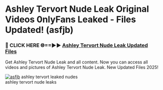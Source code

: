 # Ashley Tervort Nude Leak Original Videos 0nlyFans Leaked - Files Updated! (asfjb)

<h3>🔴 CLICK HERE 🌐==►► <a href="https://tinyurl.com/yrmya6cz" rel="nofollow">Ashley Tervort Nude Leak Updated Files</a></h3>

Get Ashley Tervort Nude Leak and all content. Now you can access all videos and pictures of Ashley Tervort Nude Leak. New Updated Files 2025!

[![asfjb](https://i.imgur.com/FMdXYCs.gif)](https://tinyurl.com/yrmya6cz)
ashley tervort leaked nudes<br>
ashley tervort nude leaks